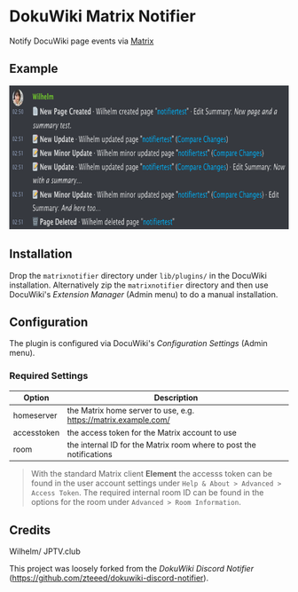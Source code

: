 # DokuWiki Matrix Notifier
Notify DocuWiki page events via [Matrix](https://matrix.org/)

## Example

<img src="https://raw.githubusercontent.com/TurtleWilly/dokuwiki-matrix-notifier/master/documentation/example.png" alt="Example Notifications in Matrix" width="780" height="259" />

## Installation

Drop the `matrixnotifier` directory under `lib/plugins/` in the DocuWiki installation. Alternatively zip the `matrixnotifier` directory and then use DocuWiki's *Extension Manager* (Admin menu) to do a manual installation.

## Configuration

The plugin is configured via DocuWiki's *Configuration Settings* (Admin menu).

### Required Settings

Option | Description
------ | -----------
homeserver | the Matrix home server to use, e.g. https://matrix.example.com/
accesstoken | the access token for the Matrix account to use
room | the internal ID for the Matrix room where to post the notifications

> With the standard Matrix client **Element** the accesss token can be found in the user account settings under `Help & About > Advanced > Access Token`. The required internal room ID can be found in the options for the room under `Advanced > Room Information`.

## Credits

Wilhelm/ JPTV.club

This project was loosely forked from the *DokuWiki Discord Notifier* (https://github.com/zteeed/dokuwiki-discord-notifier).
